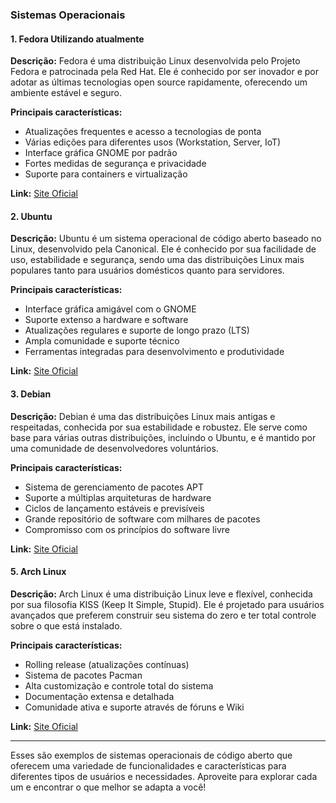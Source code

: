 ### Sistemas Operacionais

#### 1. Fedora **Utilizando atualmente**
**Descrição:** Fedora é uma distribuição Linux desenvolvida pelo Projeto Fedora e patrocinada pela Red Hat. Ele é conhecido por ser inovador e por adotar as últimas tecnologias open source rapidamente, oferecendo um ambiente estável e seguro.

**Principais características:**
- Atualizações frequentes e acesso a tecnologias de ponta
- Várias edições para diferentes usos (Workstation, Server, IoT)
- Interface gráfica GNOME por padrão
- Fortes medidas de segurança e privacidade
- Suporte para containers e virtualização

**Link:** [Site Oficial](https://getfedora.org/)

#### 2. Ubuntu
**Descrição:** Ubuntu é um sistema operacional de código aberto baseado no Linux, desenvolvido pela Canonical. Ele é conhecido por sua facilidade de uso, estabilidade e segurança, sendo uma das distribuições Linux mais populares tanto para usuários domésticos quanto para servidores.

**Principais características:**
- Interface gráfica amigável com o GNOME
- Suporte extenso a hardware e software
- Atualizações regulares e suporte de longo prazo (LTS)
- Ampla comunidade e suporte técnico
- Ferramentas integradas para desenvolvimento e produtividade

**Link:** [Site Oficial](https://ubuntu.com/)


#### 3. Debian
**Descrição:** Debian é uma das distribuições Linux mais antigas e respeitadas, conhecida por sua estabilidade e robustez. Ele serve como base para várias outras distribuições, incluindo o Ubuntu, e é mantido por uma comunidade de desenvolvedores voluntários.

**Principais características:**
- Sistema de gerenciamento de pacotes APT
- Suporte a múltiplas arquiteturas de hardware
- Ciclos de lançamento estáveis e previsíveis
- Grande repositório de software com milhares de pacotes
- Compromisso com os princípios do software livre

**Link:** [Site Oficial](https://www.debian.org/)

#### 5. Arch Linux
**Descrição:** Arch Linux é uma distribuição Linux leve e flexível, conhecida por sua filosofia KISS (Keep It Simple, Stupid). Ele é projetado para usuários avançados que preferem construir seu sistema do zero e ter total controle sobre o que está instalado.

**Principais características:**
- Rolling release (atualizações contínuas)
- Sistema de pacotes Pacman
- Alta customização e controle total do sistema
- Documentação extensa e detalhada
- Comunidade ativa e suporte através de fóruns e Wiki

**Link:** [Site Oficial](https://www.archlinux.org/)

---

Esses são exemplos de sistemas operacionais de código aberto que oferecem uma variedade de funcionalidades e características para diferentes tipos de usuários e necessidades. Aproveite para explorar cada um e encontrar o que melhor se adapta a você!
